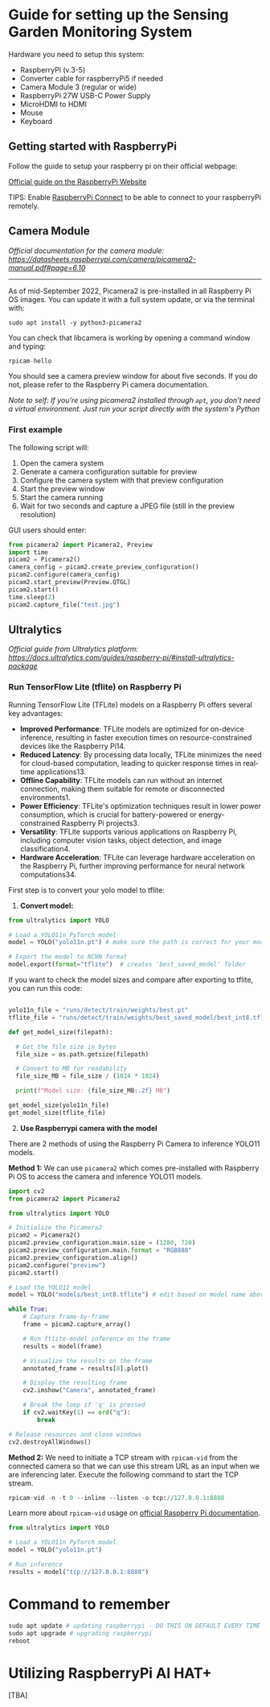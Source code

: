 # Guide for setting up the Sensing Garden Monitoring System


Hardware you need to setup this system: 
- RaspberryPi (v.3-5)
- Converter cable for raspberryPi5 if needed
- Camera Module 3 (regular or wide)
- RaspberryPi 27W USB-C Power Supply
- MicroHDMI to HDMI
- Mouse
- Keyboard


## Getting started with RaspberryPi 

Follow the guide to setup your raspberry pi on their official webpage: 

[Official guide on the RaspberryPi Website](https://www.raspberrypi.com/documentation/computers/getting-started.html)


TIPS: Enable [RaspberryPi Connect](https://www.raspberrypi.com/documentation/computers/getting-started.html#raspberry-pi-connect) to be able to connect to your raspberryPi remotely. 


## Camera Module

*Official documentation for the camera module: https://datasheets.raspberrypi.com/camera/picamera2-manual.pdf#page=6.10*

---

As of mid-September 2022, Picamera2 is pre-installed in all Raspberry Pi OS images. You can update it with a full system update, or via the terminal with:

```
sudo apt install -y python3-picamera2
``` 

You can check that libcamera is working by opening a command window and typing:

```python
rpicam-hello
```

You should see a camera preview window for about five seconds. If you do not, please refer to the Raspberry Pi camera documentation.


*Note to self: If you're using picamera2 installed through `apt`, you don't need a virtual environment. Just run your script directly with the system's Python*


### First example

The following script will:
1. Open the camera system
2. Generate a camera configuration suitable for preview
3. Configure the camera system with that preview configuration
4. Start the preview window
5. Start the camera running
6. Wait for two seconds and capture a JPEG file (still in the preview resolution)


GUI users should enter:

```python
from picamera2 import Picamera2, Preview
import time
picam2 = Picamera2()
camera_config = picam2.create_preview_configuration()
picam2.configure(camera_config)
picam2.start_preview(Preview.QTGL)
picam2.start()
time.sleep(2)
picam2.capture_file("test.jpg")

```


## Ultralytics

*Official guide from Ultralytics platform: https://docs.ultralytics.com/guides/raspberry-pi/#install-ultralytics-package*


### Run TensorFlow Lite (tflite) on Raspberry Pi

Running TensorFlow Lite (TFLite) models on a Raspberry Pi offers several key advantages:

- **Improved Performance**: TFLite models are optimized for on-device inference, resulting in faster execution times on resource-constrained devices like the Raspberry Pi14.
- **Reduced Latency**: By processing data locally, TFLite minimizes the need for cloud-based computation, leading to quicker response times in real-time applications13.
- **Offline Capability**: TFLite models can run without an internet connection, making them suitable for remote or disconnected environments1.
- **Power Efficiency**: TFLite's optimization techniques result in lower power consumption, which is crucial for battery-powered or energy-constrained Raspberry Pi projects3.
- **Versatility**: TFLite supports various applications on Raspberry Pi, including computer vision tasks, object detection, and image classification4.
- **Hardware Acceleration**: TFLite can leverage hardware acceleration on the Raspberry Pi, further improving performance for neural network computations34.


First step is to convert your yolo model to tflite: 

1. **Convert model:** 

```python
from ultralytics import YOLO

# Load a YOLO11n PyTorch model
model = YOLO("yolo11n.pt") # make sure the path is correct for your model

# Export the model to NCNN format
model.export(format="tflite")  # creates 'best_saved_model' folder

```

If you want to check the model sizes and compare after exporting to tflite, you can run this code: 

```python

yolo11n_file = "runs/detect/train/weights/best.pt"
tflite_file = "runs/detect/train/weights/best_saved_model/best_int8.tflite"

def get_model_size(filepath):

  # Get the file size in bytes
  file_size = os.path.getsize(filepath)

  # Convert to MB for readability
  file_size_MB = file_size / (1024 * 1024)

  print(f"Model size: {file_size_MB:.2f} MB")

get_model_size(yolo11n_file)
get_model_size(tflite_file)

```



2. **Use Raspberrypi camera with the model**

There are 2 methods of using the Raspberry Pi Camera to inference YOLO11 models.

**Method 1:**
We can use `picamera2` which comes pre-installed with Raspberry Pi OS to access the camera and inference YOLO11 models.

```python
import cv2
from picamera2 import Picamera2

from ultralytics import YOLO

# Initialize the Picamera2
picam2 = Picamera2()
picam2.preview_configuration.main.size = (1280, 720)
picam2.preview_configuration.main.format = "RGB888"
picam2.preview_configuration.align()
picam2.configure("preview")
picam2.start()

# Load the YOLO11 model
model = YOLO("models/best_int8.tflite") # edit based on model name above

while True:
    # Capture frame-by-frame
    frame = picam2.capture_array()

    # Run ftlite-model inference on the frame
    results = model(frame)

    # Visualize the results on the frame
    annotated_frame = results[0].plot()

    # Display the resulting frame
    cv2.imshow("Camera", annotated_frame)

    # Break the loop if 'q' is pressed
    if cv2.waitKey(1) == ord("q"):
        break

# Release resources and close windows
cv2.destroyAllWindows()

```

**Method 2:**
We need to initiate a TCP stream with `rpicam-vid` from the connected camera so that we can use this stream URL as an input when we are inferencing later. Execute the following command to start the TCP stream.

```python
rpicam-vid -n -t 0 --inline --listen -o tcp://127.0.0.1:8888
```

Learn more about `rpicam-vid` usage on [official Raspberry Pi documentation](https://www.raspberrypi.com/documentation/computers/camera_software.html#rpicam-vid).

```python
from ultralytics import YOLO

# Load a YOLO11n PyTorch model
model = YOLO("yolo11n.pt")

# Run inference
results = model("tcp://127.0.0.1:8888")

```


# Command to remember

```python
sudo apt update # updating raspberrypi - DO THIS ON DEFAULT EVERY TIME YOU INSTALL NEW LIBRARIES
sudo apt upgrade # upgrading raspberrypi
reboot
```




# Utilizing RaspberryPi AI HAT+

[TBA]






